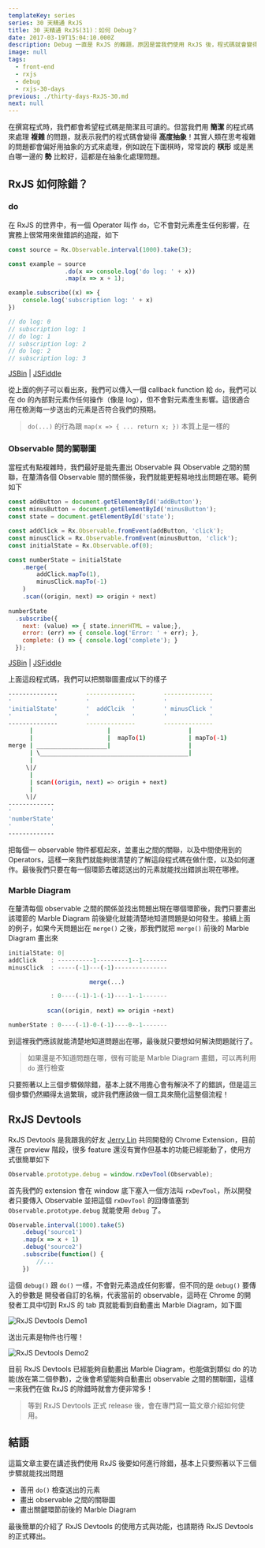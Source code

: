```yaml
---
templateKey: series
series: 30 天精通 RxJS
title: 30 天精通 RxJS(31)：如何 Debug？
date: 2017-03-19T15:04:10.000Z
description: Debug 一直是 RxJS 的難題，原因是當我們使用 RxJS 後，程式碼就會變得高度 **抽象化**；實際上抽象並不是什麼壞事，抽象會讓程式碼顯得簡潔、乾淨，但同時也帶來了除錯上的困難。
image: null
tags:
  - front-end
  - rxjs
  - debug
  - rxjs-30-days
previous: ./thirty-days-RxJS-30.md
next: null
---
```


在撰寫程式時，我們都會希望程式碼是簡潔且可讀的。但當我們用 **簡潔** 的程式碼來處理 **複雜** 的問題，就表示我們的程式碼會變得 **高度抽象**！其實人類在思考複雜的問題都會偏好用抽象的方式來處理，例如說在下圍棋時，常常說的 **棋形** 或是黑白哪一邊的 **勢** 比較好，這都是在抽象化處理問題。  

## RxJS 如何除錯？

### do

在 RxJS 的世界中，有一個 Operator 叫作 `do`，它不會對元素產生任何影響，在實務上很常用來做錯誤的追蹤，如下

```javascript
const source = Rx.Observable.interval(1000).take(3);

const example = source
                .do(x => console.log('do log: ' + x))
                .map(x => x + 1);

example.subscribe((x) => {
    console.log('subscription log: ' + x)
})

// do log: 0
// subscription log: 1
// do log: 1
// subscription log: 2
// do log: 2
// subscription log: 3
```
[JSBin](https://jsbin.com/temagoqehe/2/edit?js,console) | [JSFiddle](https://jsfiddle.net/dre5ur0e/)

從上面的例子可以看出來，我們可以傳入一個 callback function 給 `do`，我們可以在 do 的內部對元素作任何操作（像是 log），但不會對元素產生影響。這很適合用在檢測每一步送出的元素是否符合我們的預期。

> `do(...)` 的行為跟 `map(x => { ... return x; })` 本質上是一樣的

### Observable 間的關聯圖

當程式有點複雜時，我們最好是能先畫出 Observable 與 Observable 之間的關聯，在釐清各個 Observable 間的關係後，我們就能更輕易地找出問題在哪。範例如下


```javascript
const addButton = document.getElementById('addButton');
const minusButton = document.getElementById('minusButton');
const state = document.getElementById('state');

const addClick = Rx.Observable.fromEvent(addButton, 'click');
const minusClick = Rx.Observable.fromEvent(minusButton, 'click');
const initialState = Rx.Observable.of(0);

const numberState = initialState
    .merge(
        addClick.mapTo(1), 
        minusClick.mapTo(-1)
    )
    .scan((origin, next) => origin + next)
  
numberState
  .subscribe({
    next: (value) => { state.innerHTML = value;},
    error: (err) => { console.log('Error: ' + err); },
    complete: () => { console.log('complete'); }
  });
```
[JSBin](https://jsbin.com/womiduceno/5/edit?js,output) | [JSFiddle](https://jsfiddle.net/97021g7p/)

上面這段程式碼，我們可以把關聯圖畫成以下的樣子

```bash
--------------        --------------        --------------
'            '        '            '        '            ' 
'initialState'        '  addClcik  '        ' minusClick '
'            '        '            '        '            '
--------------        --------------        --------------
      |                     |                      |
      |                     |  mapTo(1)            | mapTo(-1)
merge | ____________________|                      |
      | \__________________________________________|
      |                      
     \|/
      |
      | scan((origin, next) => origin + next)
      |
     \|/
-------------
'           '
'numberState'  
'           '
-------------
```

把每個一 observable 物件都框起來，並畫出之間的關聯，以及中間使用到的 Operators，這樣一來我們就能夠很清楚的了解這段程式碼在做什麼，以及如何運作。最後我們只要在每一個環節去確認送出的元素就能找出錯誤出現在哪裡。


### Marble Diagram

在釐清每個 observable 之間的關係並找出問題出現在哪個環節後，我們只要畫出該環節的 Marble Diagram 前後變化就能清楚地知道問題是如何發生。接續上面的例子，如果今天問題出在 `merge()` 之後，那我們就把 `merge()` 前後的 Marble Diagram 畫出來


```javascript
initialState: 0|
addClick    : ----------1---------1--1-------
minusClick  : -----(-1)---(-1)---------------

                       merge(...)

            : 0----(-1)-1-(-1)----1--1-------
           
           scan((origin, next) => origin +next)

numberState : 0----(-1)-0-(-1)----0--1-------            
```

到這裡我們應該就能清楚地知道問題出在哪，最後就只要想如何解決問題就行了。

> 如果還是不知道問題在哪，很有可能是 Marble Diagram 畫錯，可以再利用 `do` 進行檢查 

只要照著以上三個步驟做除錯，基本上就不用擔心會有解決不了的錯誤，但是這三個步驟仍然顯得太過繁瑣，或許我們應該做一個工具來簡化這整個流程！

## RxJS Devtools

RxJS Devtools 是我跟我的好友 [Jerry Lin](https://www.facebook.com/jiazhi.lin?hc_ref=NEWSFEED) 共同開發的 Chrome Extension，目前還在 preview 階段，很多 feature 還沒有實作但基本的功能已經能動了，使用方式很簡單如下

```javascript
Observable.prototype.debug = window.rxDevTool(Observable);
```

首先我們的 extension 會在 window 底下塞入一個方法叫 `rxDevTool`，所以開發者只要傳入 Observable 並把這個 `rxDevTool` 的回傳值塞到 `Observable.prototype.debug` 就能使用 `debug` 了。

```javascript
Observable.interval(1000).take(5)
    .debug('source1')
    .map(x => x + 1)
    .debug('source2')
    .subscribe(function() {
        //...
    })
```

這個 `debug()` 跟 `do()` 一樣，不會對元素造成任何影響，但不同的是 `debug()` 要傳入的參數是 開發者自訂的名稱，代表當前的 observable，這時在 Chrome 的開發者工具中切到 RxJS 的 tab 頁就能看到自動畫出 Marble Diagram，如下圖

![RxJS Devtools Demo1](https://i.giphy.com/l0Heb67CJnRLoaR0s.gif)

送出元素是物件也行喔！

![RxJS Devtools Demo2](/img/xTiN0JCbQuHqsGeWCQ.gif)

目前 RxJS Devtools 已經能夠自動畫出 Marble Diagram，也能做到類似 do 的功能(放在第二個參數)，之後會希望能夠自動畫出 observable 之間的關聯圖，這樣一來我們在做 RxJS 的除錯時就會方便非常多！

> 等到 RxJS Devtools 正式 release 後，會在專門寫一篇文章介紹如何使用。

## 結語

這篇文章主要在講述我們使用 RxJS 後要如何進行除錯，基本上只要照著以下三個步驟就能找出問題

- 善用 `do()` 檢查送出的元素
- 畫出 observable 之間的關聯圖
- 畫出關鍵環節前後的 Marble Diagram

最後簡單的介紹了 RxJS Devtools 的使用方式與功能，也請期待 RxJS Devtools 的正式釋出。